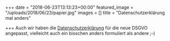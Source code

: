 +++
date = "2018-06-23T13:13:23+00:00"
featured_image = "/uploads/2018/06/23/papier.jpg"
images = []
title = "Datenschutzerklärung mal anders"

+++
Auch wir haben die [Datenschutzerklärung](https://sebastiani-lengfurt.de/footer/datenschutzerkl%C3%A4rung/) für die neue DSGVO angepasst, vielleicht auch ein bisschen anders formuliert als andere ;-)